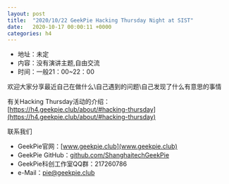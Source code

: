 ```yaml
---
layout: post
title:  "2020/10/22 GeekPie Hacking Thursday Night at SIST"
date:   2020-10-17 00:00:11 +0000
categories: h4
---
```

- 地址：未定
- 内容：没有演讲主题,自由交流
- 时间：一般21：00~22：00

欢迎大家分享最近自己在做什么\自己遇到的问题\自己发现了什么有意思的事情

有关Hacking Thursday活动的介绍：
[https://h4.geekpie.club/about/#hacking-thursday](https://h4.geekpie.club/about/#hacking-thursday)

联系我们
- GeekPie官网：[www.geekpie.club](www.geekpie.club)
- GeekPie GitHub：[github.com/ShanghaitechGeekPie](github.com/ShanghaitechGeekPie)
- GeekPie科创工作室QQ群：217260786
- e-Mail：[pie@geekpie.club](mailto://pie@geekpie.club)

